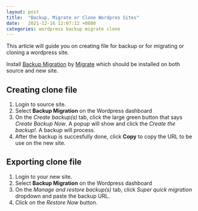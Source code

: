 ```yaml
---
layout: post
title:  "Backup, Migrate or Clone Wordpres Sites"
date:   2021-12-16 12:07:12 +0800
categories: wordpress backup migrate clone
---
```


This article will guide you on creating file for backup or for migrating or cloning a wordpress site.

Install [Backup Migration](https://wordpress.org/plugins/backup-backup/) by [Migrate](https://backupbliss.com/) which should be installed on both source and new site.
 
## Creating clone file

 1. Login to source site.
 1. Select **Backup Migration** on the Wordpress dashboard
 1. On the *Create backup(s)* tab, click the large green button that says *Create Backup Now*. A popup will show and click the *Create the backup!*. A backup will process.
 1. After the backup is succesfully done, click **Copy** to copy the URL to be use on the new site.

## Exporting clone file

 1. Login to your new  site.
 1. Select **Backup Migration** on the Wordpress dashboard
 1. On the *Manage and restore backup(s)* tab, click *Super quick migration* dropdown and paste the backup URL. 
 1. Click on the *Restore Now* button.

